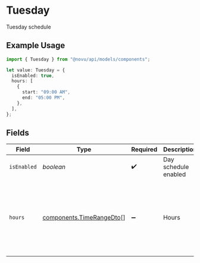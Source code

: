 # Tuesday

Tuesday schedule

## Example Usage

```typescript
import { Tuesday } from "@novu/api/models/components";

let value: Tuesday = {
  isEnabled: true,
  hours: [
    {
      start: "09:00 AM",
      end: "05:00 PM",
    },
  ],
};
```

## Fields

| Field                                                                | Type                                                                 | Required                                                             | Description                                                          | Example                                                              |
| -------------------------------------------------------------------- | -------------------------------------------------------------------- | -------------------------------------------------------------------- | -------------------------------------------------------------------- | -------------------------------------------------------------------- |
| `isEnabled`                                                          | *boolean*                                                            | :heavy_check_mark:                                                   | Day schedule enabled                                                 | true                                                                 |
| `hours`                                                              | [components.TimeRangeDto](../../models/components/timerangedto.md)[] | :heavy_minus_sign:                                                   | Hours                                                                | [<br/>{<br/>"start": "09:00 AM",<br/>"end": "05:00 PM"<br/>}<br/>]   |